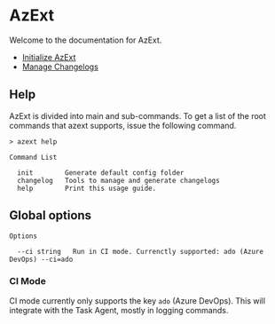 # AzExt

Welcome to the documentation for AzExt.

- [Initialize AzExt](./init/index.md)
- [Manage Changelogs](./changelog/index.md)

## Help

AzExt is divided into main and sub-commands. To get a list of the root commands that azext supports, issue the following command.

```text
> azext help
```

```text
Command List

  init        Generate default config folder
  changelog   Tools to manage and generate changelogs
  help        Print this usage guide.
```

## Global options

```text
Options

  --ci string   Run in CI mode. Currenctly supported: ado (Azure DevOps) --ci=ado
```

### CI Mode

CI mode currently only supports the key `ado` (Azure DevOps). This will integrate with the Task Agent, mostly in logging commands.
